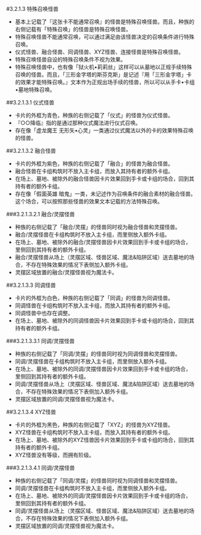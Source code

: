 #3.2.1.3        特殊召唤怪兽
* 基本上记载了『这张卡不能通常召唤』的怪兽是特殊召唤怪兽。而且，种族的右侧记载有「特殊召唤」的怪兽是特殊召唤怪兽。
* 特殊召唤怪兽不能通常召唤，可以通过满足由该怪兽决定的召唤条件进行特殊召唤。
* 仪式怪兽、融合怪兽、同调怪兽、XYZ怪兽、连接怪兽是特殊召唤怪兽。
* 特殊召唤怪兽自设的特殊召唤条件不视为效果。
* 特殊召唤怪兽中，也有像「狱火机•莉莉丝」这样可以从墓地以正规手续特殊召唤的怪兽。而且，「三形金字塔的斯芬克斯」是记述『用「三形金字塔」卡的效果才能特殊召唤。』文本作为正规出场手续的怪兽，所以可以从手卡•卡组•墓地特殊召唤。

##3.2.1.3.1        仪式怪兽
* 卡片的外框为青色，种族的右侧记载了「仪式」的怪兽为仪式怪兽。
* 『○○降临』指的是通过那种仪式魔法进行仪式召唤。
* 存在像「虚龙魔王 无形矢•心灵」一类通过仪式魔法以外的卡的效果特殊召唤的怪兽。

##3.2.1.3.2        融合怪兽
* 卡片的外框为紫色，种族的右侧记载了「融合」的怪兽为融合怪兽。
* 融合怪兽在卡组构筑时不放入主卡组，而放入其持有者的额外卡组。
* 在场上、墓地、被除外的融合怪兽因卡片效果回到手卡或卡组的场合，回到其持有者的额外卡组。
* 存在像「假面英雄 暗鬼」一类，未记述作为召唤条件的融合素材的融合怪兽。这个场合，可以按照那些怪兽的效果文本记载的方法特殊召唤。

###3.2.1.3.2.1        融合/灵摆怪兽
* 种族的右侧记载了「融合/灵摆」的怪兽同时视为融合怪兽和灵摆怪兽。
* 融合/灵摆怪兽在卡组构筑时不放入主卡组，而里侧放入额外卡组。
* 在场上、墓地、被除外的融合/灵摆怪兽因卡片效果回到手卡或卡组的场合，里侧回到其持有者的额外卡组。
* 融合/灵摆怪兽从场上（灵摆区域、怪兽区域、魔法&陷阱区域）送去墓地的场合，不存在特殊效果的情况下表侧加入额外卡组。
* 灵摆区域放置的融合/灵摆怪兽视为魔法卡。

##3.2.1.3.3        同调怪兽
* 卡片的外框为白色，种族的右侧记载了「同调」的怪兽为同调怪兽。
* 同调怪兽在卡组构筑时不放入主卡组，而放入其持有者的额外卡组。
* 同调怪兽中也存在调整。
* 在场上、墓地、被除外的同调怪兽因卡片效果回到手卡或卡组的场合，回到其持有者的额外卡组。

###3.2.1.3.3.1        同调/灵摆怪兽
* 种族的右侧记载了「同调/灵摆」的怪兽同时视为同调怪兽和灵摆怪兽。
* 同调/灵摆怪兽在卡组构筑时不放入主卡组，而里侧放入额外卡组。
* 在场上、墓地、被除外的同调/灵摆怪兽因卡片效果回到手卡或卡组的场合，里侧回到其持有者的额外卡组。
* 同调/灵摆怪兽从场上（灵摆区域、怪兽区域、魔法&陷阱区域）送去墓地的场合，不存在特殊效果的情况下表侧加入额外卡组。
* 灵摆区域放置的同调/灵摆怪兽视为魔法卡。

##3.2.1.3.4        XYZ怪兽
* 卡片的外框为黑色，种族的右侧记载了「XYZ」的怪兽为XYZ怪兽。
* XYZ怪兽在卡组构筑时不放入主卡组，而放入其持有者的额外卡组。
* 在场上、墓地、被除外的XYZ怪兽因卡片效果回到手卡或卡组的场合，回到其持有者的额外卡组。
* XYZ怪兽没有等级，而拥有阶级。

###3.2.1.3.4.1 同调/灵摆怪兽
* 种族的右侧记载了「同调/灵摆」的怪兽同时视为同调怪兽和灵摆怪兽。
* 同调/灵摆怪兽在卡组构筑时不放入主卡组，而里侧放入额外卡组。
* 在场上、墓地、被除外的同调/灵摆怪兽因卡片效果回到手卡或卡组的场合，里侧回到其持有者的额外卡组。
* 同调/灵摆怪兽从场上（灵摆区域、怪兽区域、魔法&陷阱区域）送去墓地的场合，不存在特殊效果的情况下表侧加入额外卡组。
* 灵摆区域放置的同调/灵摆怪兽视为魔法卡。
